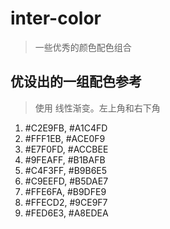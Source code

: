 # inter-color

> 一些优秀的颜色配色组合

## 优设出的一组配色参考

> 使用 线性渐变。左上角和右下角

1. #C2E9FB, #A1C4FD
2. #FFF1EB, #ACE0F9
3. #E7F0FD, #ACCBEE
4. #9FEAFF, #B1BAFB
5. #C4F3FF, #B9B6E5
6. #C9EEFD, #B5DAE7
7. #FFE6FA, #B9DFE9
8. #FFECD2, #9CE9F7
9. #FED6E3, #A8EDEA

